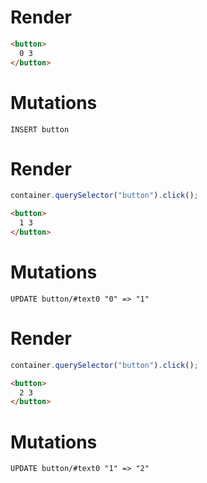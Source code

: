 # Render
```html
<button>
  0 3
</button>
```

# Mutations
```
INSERT button
```

# Render
```js
container.querySelector("button").click();
```
```html
<button>
  1 3
</button>
```

# Mutations
```
UPDATE button/#text0 "0" => "1"
```

# Render
```js
container.querySelector("button").click();
```
```html
<button>
  2 3
</button>
```

# Mutations
```
UPDATE button/#text0 "1" => "2"
```